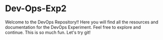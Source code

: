 # Dev-Ops-Exp2
Welcome to the DevOps Repository!! Here you will find all the resources and documentation for the DevOps Experiment. 
Feel free to explore and continue.
This is so much fun.
Let's try git!